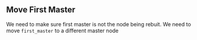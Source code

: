 ## Move First Master

We need to make sure first master is not the node being rebuit. We need to move `first_master` to a different master node
